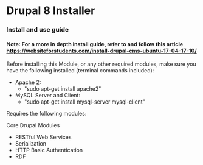 # Drupal 8 Installer

### Install and use guide

#### Note: For a more in depth install guide, refer to and follow this article https://websiteforstudents.com/install-drupal-cms-ubuntu-17-04-17-10/

Before installing this Module, or any other required modules, make sure you have the following installed (terminal commands included):

- Apache 2: 
  - "sudo apt-get install apache2"
- MySQL Server and Client: 
  - "sudo apt-get install mysql-server mysql-client"








Requires the following modules:

Core Drupal Modules
- RESTful Web Services
- Serialization
- HTTP Basic Authentication
- RDF
